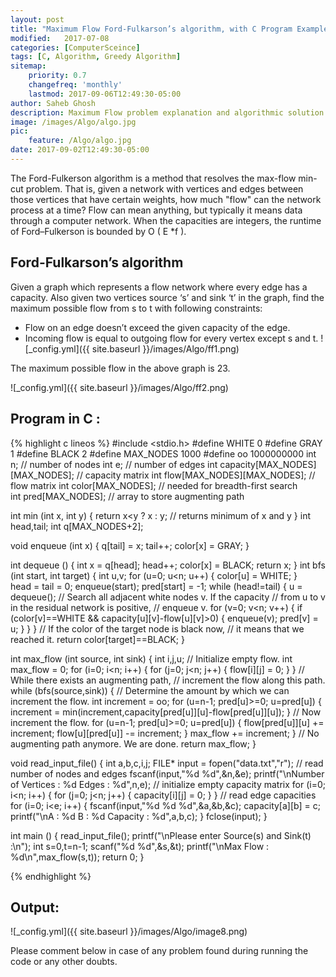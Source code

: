 ```yaml
---
layout: post
title: "Maximum Flow Ford-Fulkarson’s algorithm, with C Program Example"
modified:   2017-07-08
categories: [ComputerSceince]
tags: [C, Algorithm, Greedy Algorithm]
sitemap:
    priority: 0.7
    changefreq: 'monthly'
    lastmod: 2017-09-06T12:49:30-05:00
author: Saheb Ghosh
description: Maximum Flow problem explanation and algorithmic solution. C Program example of Ford-Fulkarson’s algorithm.
image: /images/Algo/algo.jpg
pic:
    feature: /Algo/algo.jpg
date: 2017-09-02T12:49:30-05:00
---
```

The Ford-Fulkerson algorithm is a method that resolves the max-flow min-cut problem. That is, given a network with vertices and edges between those vertices that have certain weights, how much "flow" can the network process at a time? Flow can mean anything, but typically it means data through a computer network. 
When the capacities are integers, the runtime of Ford–Fulkerson is bounded by O ( E *f ).

## Ford-Fulkarson’s algorithm
Given a graph which represents a flow network where every edge has a capacity. Also given two vertices source ‘s’ and sink ‘t’ in the graph, find the maximum possible flow from s to t with following constraints:

- Flow on an edge doesn’t exceed the given capacity of the edge.
- Incoming flow is equal to outgoing flow for every vertex except s and t.
![_config.yml]({{ site.baseurl }}/images/Algo/ff1.png)

The maximum possible flow in the above graph is 23.

![_config.yml]({{ site.baseurl }}/images/Algo/ff2.png)
## Program in C :

{% highlight c lineos %}
#include <stdio.h>
#define WHITE 0
#define GRAY 1
#define BLACK 2
#define MAX_NODES 1000
#define oo 1000000000
int n;  // number of nodes
int e;  // number of edges
int capacity[MAX_NODES][MAX_NODES]; // capacity matrix
int flow[MAX_NODES][MAX_NODES];     // flow matrix
int color[MAX_NODES]; // needed for breadth-first search               
int pred[MAX_NODES];  // array to store augmenting path

int min (int x, int y) {
    return x<y ? x : y;  // returns minimum of x and y
}
int head,tail;
int q[MAX_NODES+2];

void enqueue (int x) {
    q[tail] = x;
    tail++;
    color[x] = GRAY;
}

int dequeue () {
    int x = q[head];
    head++;
    color[x] = BLACK;
    return x;
}
int bfs (int start, int target) {
    int u,v;
    for (u=0; u<n; u++) {
	color[u] = WHITE;
    }   
    head = tail = 0;
    enqueue(start);
    pred[start] = -1;
    while (head!=tail) {
	u = dequeue();
        // Search all adjacent white nodes v. If the capacity
        // from u to v in the residual network is positive,
        // enqueue v.
	for (v=0; v<n; v++) {
	    if (color[v]==WHITE && capacity[u][v]-flow[u][v]>0) {
		enqueue(v);
		pred[v] = u;
	    }
	}
    }
    // If the color of the target node is black now,
    // it means that we reached it.
    return color[target]==BLACK;
}

int max_flow (int source, int sink) {
    int i,j,u;
    // Initialize empty flow.
    int max_flow = 0;
    for (i=0; i<n; i++) {
	for (j=0; j<n; j++) {
	    flow[i][j] = 0;
	}
    }
    // While there exists an augmenting path,
    // increment the flow along this path.
    while (bfs(source,sink)) {
        // Determine the amount by which we can increment the flow.
	int increment = oo;
	for (u=n-1; pred[u]>=0; u=pred[u]) {
	    increment = min(increment,capacity[pred[u]][u]-flow[pred[u]][u]);
	}
        // Now increment the flow.
	for (u=n-1; pred[u]>=0; u=pred[u]) {
	    flow[pred[u]][u] += increment;
	    flow[u][pred[u]] -= increment;
	}
	max_flow += increment;
    }
    // No augmenting path anymore. We are done.
    return max_flow;
}

void read_input_file() {
    int a,b,c,i,j;
    FILE* input = fopen("data.txt","r");
    // read number of nodes and edges
    fscanf(input,"%d %d",&n,&e);
    printf("\nNumber of Vertices : %d   Edges : %d",n,e);
    // initialize empty capacity matrix 
    for (i=0; i<n; i++) {
	for (j=0; j<n; j++) {
	    capacity[i][j] = 0;
	}
    }
    // read edge capacities
    for (i=0; i<e; i++) {
	fscanf(input,"%d %d %d",&a,&b,&c);
	capacity[a][b] = c;
	printf("\nA : %d  B : %d  Capacity : %d",a,b,c);
    }
    fclose(input);
}

int main () {
    read_input_file();
    printf("\nPlease enter Source(s) and Sink(t) :\n");
    int s=0,t=n-1;
    scanf("%d %d",&s,&t);
    printf("\nMax Flow : %d\n",max_flow(s,t));
    return 0;
}


{% endhighlight %}


## Output:


![_config.yml]({{ site.baseurl }}/images/Algo/image8.png)



Please comment below in case of any problem found during running the code or any other doubts.
